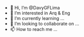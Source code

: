 - 👋 Hi, I’m @DavyGFLima
- 👀 I’m interested in Arq & Eng
- 🌱 I’m currently learning ...
- 💞️ I’m looking to collaborate on ...
- 📫 How to reach me ...

<!---
DavyGFLima/DavyGFLima is a ✨ special ✨ repository because its `README.md` (this file) appears on your GitHub profile.
You can click the Preview link to take a look at your changes.
--->
